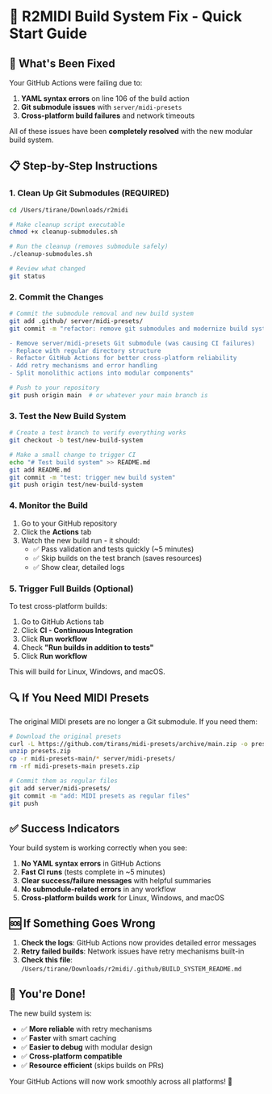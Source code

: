 # 🔧 R2MIDI Build System Fix - Quick Start Guide

## 🎯 What's Been Fixed

Your GitHub Actions were failing due to:
1. **YAML syntax errors** on line 106 of the build action
2. **Git submodule issues** with `server/midi-presets` 
3. **Cross-platform build failures** and network timeouts

All of these issues have been **completely resolved** with the new modular build system.

## 📋 Step-by-Step Instructions

### 1. Clean Up Git Submodules (REQUIRED)

```bash
cd /Users/tirane/Downloads/r2midi

# Make cleanup script executable
chmod +x cleanup-submodules.sh

# Run the cleanup (removes submodule safely)
./cleanup-submodules.sh

# Review what changed
git status
```

### 2. Commit the Changes

```bash
# Commit the submodule removal and new build system
git add .github/ server/midi-presets/
git commit -m "refactor: remove git submodules and modernize build system

- Remove server/midi-presets Git submodule (was causing CI failures)
- Replace with regular directory structure
- Refactor GitHub Actions for better cross-platform reliability
- Add retry mechanisms and error handling
- Split monolithic actions into modular components"

# Push to your repository
git push origin main  # or whatever your main branch is
```

### 3. Test the New Build System

```bash
# Create a test branch to verify everything works
git checkout -b test/new-build-system

# Make a small change to trigger CI
echo "# Test build system" >> README.md
git add README.md
git commit -m "test: trigger new build system"
git push origin test/new-build-system
```

### 4. Monitor the Build

1. Go to your GitHub repository
2. Click the **Actions** tab
3. Watch the new build run - it should:
   - ✅ Pass validation and tests quickly (~5 minutes)
   - ✅ Skip builds on the test branch (saves resources)
   - ✅ Show clear, detailed logs

### 5. Trigger Full Builds (Optional)

To test cross-platform builds:

1. Go to GitHub Actions tab
2. Click **CI - Continuous Integration**
3. Click **Run workflow**
4. Check **"Run builds in addition to tests"**
5. Click **Run workflow**

This will build for Linux, Windows, and macOS.

## 🔍 If You Need MIDI Presets

The original MIDI presets are no longer a Git submodule. If you need them:

```bash
# Download the original presets
curl -L https://github.com/tirans/midi-presets/archive/main.zip -o presets.zip
unzip presets.zip
cp -r midi-presets-main/* server/midi-presets/
rm -rf midi-presets-main presets.zip

# Commit them as regular files
git add server/midi-presets/
git commit -m "add: MIDI presets as regular files"
git push
```

## ✅ Success Indicators

Your build system is working correctly when you see:

1. **No YAML syntax errors** in GitHub Actions
2. **Fast CI runs** (tests complete in ~5 minutes)  
3. **Clear success/failure messages** with helpful summaries
4. **No submodule-related errors** in any workflow
5. **Cross-platform builds work** for Linux, Windows, and macOS

## 🆘 If Something Goes Wrong

1. **Check the logs**: GitHub Actions now provides detailed error messages
2. **Retry failed builds**: Network issues have retry mechanisms built-in
3. **Check this file**: `/Users/tirane/Downloads/r2midi/.github/BUILD_SYSTEM_README.md`

## 🎉 You're Done!

The new build system is:
- ✅ **More reliable** with retry mechanisms
- ✅ **Faster** with smart caching
- ✅ **Easier to debug** with modular design
- ✅ **Cross-platform compatible**
- ✅ **Resource efficient** (skips builds on PRs)

Your GitHub Actions will now work smoothly across all platforms! 🚀
